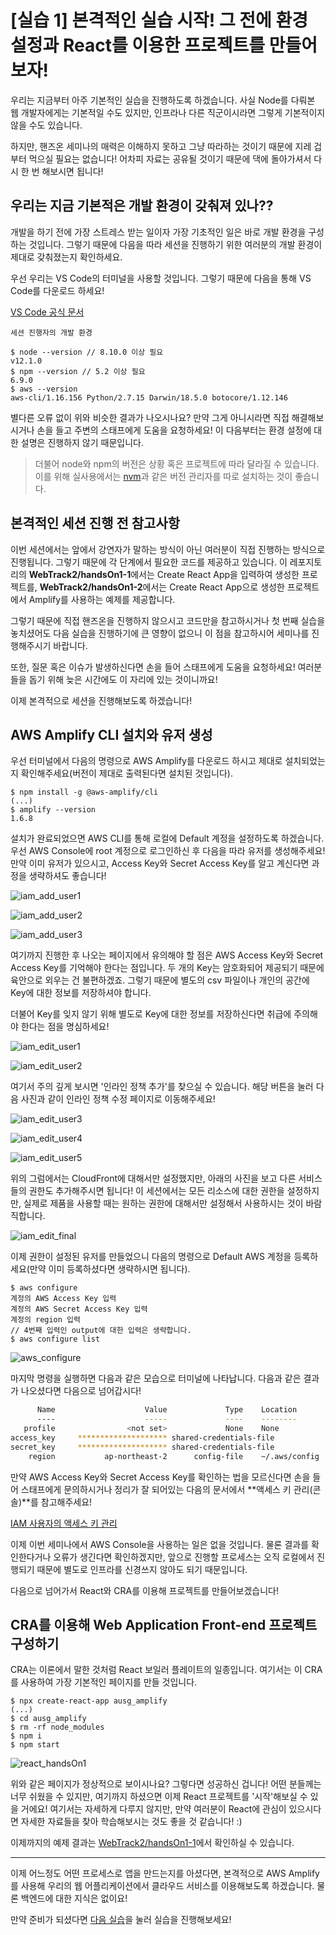 # [실습 1] 본격적인 실습 시작! 그 전에 환경 설정과 React를 이용한 프로젝트를 만들어보자!

우리는 지금부터 아주 기본적인 실습을 진행하도록 하겠습니다. 사실 Node를 다뤄본 웹 개발자에게는 기본적일 수도 있지만, 인프라나 다른 직군이시라면 그렇게 기본적이지 않을 수도 있습니다.

하지만, 핸즈온 세미나의 매력은 이해하지 못하고 그냥 따라하는 것이기 때문에 지레 겁부터 먹으실 필요는 없습니다! 어차피 자료는 공유될 것이기 때문에 댁에 돌아가셔서 다시 한 번 해보시면 됩니다!

## 우리는 지금 기본적은 개발 환경이 갖춰져 있나??

개발을 하기 전에 가장 스트레스 받는 일이자 가장 기초적인 일은 바로 개발 환경을 구성하는 것입니다. 그렇기 때문에 다음을 따라 세션을 진행하기 위한 여러분의 개발 환경이 제대로 갖춰졌는지 확인하세요.

우선 우리는 VS Code의 터미널을 사용할 것입니다. 그렇기 때문에 다음을 통해 VS Code를 다운로드 하세요!

[VS Code 공식 문서](https://code.visualstudio.com/)

```
세션 진행자의 개발 환경

$ node --version // 8.10.0 이상 필요  
v12.1.0  
$ npm --version // 5.2 이상 필요  
6.9.0  
$ aws --version  
aws-cli/1.16.156 Python/2.7.15 Darwin/18.5.0 botocore/1.12.146  
```

별다른 오류 없이 위와 비슷한 결과가 나오시나요? 만약 그게 아니시라면 직접 해결해보시거나 손을 들고 주변의 스태프에게 도움을 요청하세요! 이 다음부터는 환경 설정에 대한 설명은 진행하지 않기 때문입니다.

> 더불어 node와 npm의 버전은 상황 혹은 프로젝트에 따라 달라질 수 있습니다. 이를 위해 실사용에서는 [nvm](https://github.com/nvm-sh/nvm#readme)과 같은 버전 관리자를 따로 설치하는 것이 좋습니다.

## 본격적인 세션 진행 전 참고사항

이번 세션에서는 앞에서 강연자가 말하는 방식이 아닌 여러분이 직접 진행하는 방식으로 진행됩니다. 그렇기 때문에 각 단계에서 필요한 코드를 제공하고 있습니다. 이 레포지토리의 **WebTrack2/handsOn1-1**에서는 Create React App을 입력하여 생성한 프로젝트를, **WebTrack2/handsOn1-2**에서는 Create React App으로 생성한 프로젝트에서 Amplify를 사용하는 예제를 제공합니다.

그렇기 때문에 직접 핸즈온을 진행하지 않으시고 코드만을 참고하시거나 첫 번째 실습을 놓치셨어도 다음 실습을 진행하기에 큰 영향이 없으니 이 점을 참고하시어 세미나를 진행해주시기 바랍니다.

또한, 질문 혹은 이슈가 발생하신다면 손을 들어 스태프에게 도움을 요청하세요! 여러분들을 돕기 위해 늦은 시간에도 이 자리에 있는 것이니까요!

이제 본격적으로 세션을 진행해보도록 하겠습니다!

## AWS Amplify CLI 설치와 유저 생성

우선 터미널에서 다음의 명령으로 AWS Amplify를 다운로드 하시고 제대로 설치되었는지 확인해주세요(버전이 제대로 출력된다면 설치된 것입니다).

```
$ npm install -g @aws-amplify/cli
(...)
$ amplify --version
1.6.8
```

설치가 완료되었으면 AWS CLI를 통해 로컬에 Default 계정을 설정하도록 하겠습니다. 우선 AWS Console에 root 계정으로 로그인하신 후 다음을 따라 유저를 생성해주세요! 만약 이미 유저가 있으시고, Access Key와 Secret Access Key를 알고 계신다면 과정을 생략하셔도 좋습니다!

![iam_add_user1](/WebTrack2/handsOnContents/images/iam_add_user1.png)

![iam_add_user2](/WebTrack2/handsOnContents/images/iam_add_user2.png)

![iam_add_user3](/WebTrack2/handsOnContents/images/iam_add_user3.png)

여기까지 진행한 후 나오는 페이지에서 유의해야 할 점은 AWS Access Key와 Secret Access Key를 기억해야 한다는 점입니다. 두 개의 Key는 암호화되어 제공되기 때문에 육안으로 외우는 건 불편하겠죠. 그렇기 때문에 별도의 csv 파일이나 개인의 공간에 Key에 대한 정보를 저장하셔야 합니다.

더불어 Key를 잊지 않기 위해 별도로 Key에 대한 정보를 저장하신다면 취급에 주의해야 한다는 점을 명심하세요!

![iam_edit_user1](/WebTrack2/handsOnContents/images/iam_edit_user1.png)

![iam_edit_user2](/WebTrack2/handsOnContents/images/iam_edit_user2.png)

여기서 주의 깊게 보시면 '인라인 정책 추가'를 찾으실 수 있습니다. 해당 버튼을 눌러 다음 사진과 같이 인라인 정책 수정 페이지로 이동해주세요!

![iam_edit_user3](/WebTrack2/handsOnContents/images/iam_edit_user3.png)

![iam_edit_user4](/WebTrack2/handsOnContents/images/iam_edit_user4.png)

![iam_edit_user5](/WebTrack2/handsOnContents/images/iam_edit_user5.png)

위의 그럼에서는 CloudFront에 대해서만 설정했지만, 아래의 사진을 보고 다른 서비스들의 권한도 추가해주시면 됩니다! 이 세션에서는 모든 리소스에 대한 권한을 설정하지만, 실제로 제품을 사용할 때는 원하는 권한에 대해서만 설정해서 사용하시는 것이 바람직합니다.

![iam_edit_final](/WebTrack2/handsOnContents/images/iam_edit_user_final.png)

이제 권한이 설정된 유저를 만들었으니 다음의 명령으로 Default AWS 계정을 등록하세요(만약 이미 등록하셨다면 생략하시면 됩니다).

```
$ aws configure
계정의 AWS Access Key 입력
계정의 AWS Secret Access Key 입력
계정의 region 입력
// 4번째 입력인 output에 대한 입력은 생략합니다.
$ aws configure list
```

![aws_configure](/WebTrack2/handsOnContents/images/aws_configure.png)

마지막 명령을 실행하면 다음과 같은 모습으로 터미널에 나타납니다. 다음과 같은 결과가 나오셨다면 다음으로 넘어갑시다!

```sh
      Name                    Value             Type    Location
      ----                    -----             ----    --------
   profile                <not set>             None    None
access_key     ******************** shared-credentials-file
secret_key     ******************** shared-credentials-file
    region           ap-northeast-2      config-file    ~/.aws/config
```

만약 AWS Access Key와 Secret Access Key를 확인하는 법을 모르신다면 손을 들어 스태프에게 문의하시거나 정리가 잘 되어있는 다음의 문서에서 **액세스 키 관리(콘솔)**를 참고해주세요!

[IAM 사용자의 액세스 키 관리](https://docs.aws.amazon.com/ko_kr/IAM/latest/UserGuide/id_credentials_access-keys.html)

이제 이번 세미나에서 AWS Console을 사용하는 일은 없을 것입니다. 물론 결과를 확인한다거나 오류가 생긴다면 확인하겠지만, 앞으로 진행할 프로세스는 오직 로컬에서 진행되기 때문에 별도로 인프라를 신경쓰지 않아도 되기 때문입니다.

다음으로 넘어가서 React와 CRA를 이용해 프로젝트를 만들어보겠습니다!

## CRA를 이용해 Web Application Front-end 프로젝트 구성하기

CRA는 이론에서 말한 것처럼 React 보일러 플레이트의 일종입니다. 여기서는 이 CRA를 사용하여 가장 기본적인 페이지를 만들 것입니다.

```
$ npx create-react-app ausg_amplify
(...)
$ cd ausg_amplify
$ rm -rf node_modules
$ npm i
$ npm start
```

![react_handsOn1](/WebTrack2/handsOnContents/images/react_handsOn1.png)

위와 같은 페이지가 정상적으로 보이시나요? 그렇다면 성공하신 겁니다! 어떤 분들께는 너무 쉬웠을 수 있지만, 여기까지 하셨으면 이제 React 프로젝트를 '시작'해보실 수 있을 거에요! 여기서는 자세하게 다루지 않지만, 만약 여러분이 React에 관심이 있으시다면 자세한 자료들을 찾아 학습해보시는 것도 좋을 것 같습니다! :)

이제까지의 예제 결과는 [WebTrack2/handsOn1-1](/WebTrack2/handsOn1-1)에서 확인하실 수 있습니다.

---

이제 어느정도 어떤 프로세스로 앱을 만드는지를 아셨다면, 본격적으로 AWS Amplify를 사용해 우리의 웹 어플리케이션에서 클라우드 서비스를 이용해보도록 하겠습니다. 물론 백엔드에 대한 지식은 없이요!

만약 준비가 되셨다면 [다음 실습](/WebTrack2/handsOn2)을 눌러 실습을 진행해보세요!
